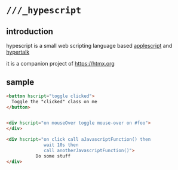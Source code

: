 # `///_hypescript`

## introduction

hypescript is a small web scripting language based [applescript](https://en.wikipedia.org/wiki/Applescript) and
 [hypertalk](https://en.wikipedia.org/wiki/HyperTalk)

it is a companion project of <https://htmx.org>

## sample

```html
<button hscript="toggle clicked">
  Toggle the "clicked" class on me
</button>


<div hscript="on mouseOver toggle mouse-over on #foo">
</div>

<div hscript="on click call aJavascriptFunction() then
              wait 10s then 
              call anotherJavascriptFunction()">
           Do some stuff
</div>
```